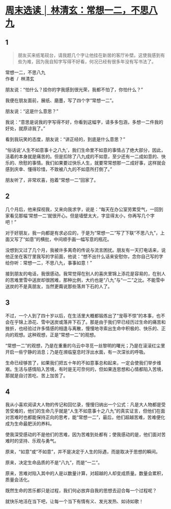 <link href="../../../css/style.css" rel="stylesheet" type="text/css" />

# [周末选读 │ 林清玄：常想一二，不思八九](https://mp.weixin.qq.com/s?__biz=MjM5NTY5Njc4MQ==&mid=2651032353&idx=2&sn=ae90413b85726e23d2c4723d61d50879&chksm=bd03b2c38a743bd5b36647b55953108ece977c2e70a2f44f8bf1e400d1a6ffc33213556f5d82&scene=21#wechat_redirect)

## 1

> 朋友买来纸笔砚台，请我题几个字让他挂在新居的客厅补壁。这使我感到有些为难，因为我自知字写得不好看，何况已经有很多年没有写书法了。


<span class="r">常想一二，不思八九<br />作者  /  林清玄

<div class="p">

朋友说：“怕什么？挂你的字我感到很光荣，我都不怕了，你怕什么？” 

我便在朋友面前，展纸、磨墨，写了四个字“常想一二”。 

朋友说：“这是什么意思？” 

我说：“意思是说我的字写得不好，你看到这幅字，请多多包涵，多想一二件我的好处，就原谅我了。” 

看到我玩笑的态度，朋友说：“讲正经的，到底是什么意思？” 

“俗话说‘人生不如意事十之八九’，我们生命里不如意的事情占了绝大部分，因此，活着的本身就是痛苦的。但是扣除了八九成的不如意，至少还有一二成如意的、快乐的、欣慰的事情。我们如果要过快乐人生，就要常常想那一二成好事，这样就会感到庆幸、懂得珍惜，不致被八九的不如意所打倒了。” 

朋友听了，非常欢喜，抱着“常想一二”回家了。 

</div>

## 2

<div class="p">

几个月后，他来探视我，又来向我求字，说是：“每天在办公室劳累受气，一回到家看见那幅‘常想一二’就很开心。但是墙壁太大，字显得太小，你再写几个字吧！” 

对于好朋友，我一向都是有求必应的，于是为“常想一二”写了下联“不思八九”，上面又写了“如意”的横批，中间顺手画一幅写意的瓶花。 

没想到又过了几个月，我被许多离奇的传说与流言困扰。朋友有一天打电话来，说他正坐在客厅里我写的字前面，他说：“想不出什么话来安慰你，念你自己写的字给你听：常想一二，不思八九，事事如意！” 

接到朋友的电话，我很感动。我常觉得在别人的喜庆里锦上添花是容易的，在别人的苦难里雪中送炭却很困难，那种比例，大约也是“八九”与“一二”之比。不能雪中送炭的不是真朋友，当然更甭说那些落井下石的人了。 

</div>

## 3
<div class="p">

不过，一个人到了四十岁以后，在生活里大概都锻炼出了“宠辱不惊”的本事，也不会在乎锦上添花、雪中送炭或落井下石了。那是由于我们早已经历过生命的痛苦和挫折，也经验过许多情感的相逢与离散，慢慢地寻索出生命中积极的、快乐的、正向的观想。这种观想，正是“常想一二”的观想。 

“常想一二”的观想，乃是在重重的乌云中寻觅一丝黎明的曙光；乃是在滚滚红尘里开启一些宁静的消息；乃是在濒临窒息时浮出水面，有一次深长的呼吸。 

生命已经够苦了，如果我们把五十年的不如意事总和起来，一定会使我们举步维艰。生活与感情陷入苦境，有时是无可奈何的，但如果连思想和心情都陷入苦境，那就是自讨苦吃、苦上加苦了。 

</div>

## 4
<div class="p">

我从小喜欢阅读大人物的传记和回忆录，慢慢归纳出一个公式：凡是大人物都是受苦受难的，他们的生命几乎就是“人生不如意事十之八九”的真实证言，但他们在面对苦难时也都能保持正向的思考，能“常想一二”，最后，他们超越苦难，苦难便化成为生命最肥沃的养料。 

使我深受感动的不是他们的苦难，因为苦难到处都有；使我感动的是，他们面对苦难时的坚持、乐观与勇气。 

原来，“如意”或“不如意”，并不是决定于人生的际遇，而是取决于思想的瞬间。 

原来，决定生命品质的不是“八九”，而是“一二”。 

原来，苦难对陷入其中的人是以数量计算，对超越的人却变成质量。数量会累积，质量会活化。 

既然生命的苦乐都只是过程，我们何必放弃自我的思想去迎合每一个过程呢？ 

就快乐地活在当下吧，让每一个当下有情有义、发光发热、如诗如歌！

</div>
